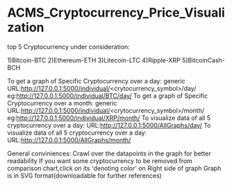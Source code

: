 # ACMS_Cryptocurrency_Price_Visualization
top 5 Cryptocurrency under consideration:

1)Bitcoin-BTC
2)Ethereum-ETH
3)Litecoin-LTC
4)Ripple-XRP
5)BitcoinCash-BCH

To get a graph of Specific Cryptocurrency over a day:
	generic URL:http://127.0.0.1:5000/individual/<crytocurrency_symbol>/day/
		eg:http://127.0.0.1:5000/individual/BTC/day/
To get a graph of Specific Cryptocurrency over a month:
	generic URL:http://127.0.0.1:5000/individual/<crytocurrency_symbol>/month/
		eg:http://127.0.0.1:5000/individual/XRP/month/
To visualize data of all 5 cryptocurrency over a day:
	URL:http://127.0.0.1:5000/AllGraphs/day/
To visualize data of all 5 cryptocurrency over a day:
	URL:http://127.0.0.1:5000/AllGraphs/month/

General conviniences:
	Crawl over the datapoints in the graph for better readability
	If you want some cryptocurrency to be removed from comparison chart,click on its 'denoting color' on Right side of graph
Graph is in SVG format(downloadable for further references)
	
